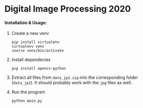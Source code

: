 # Digital Image Processing 2020

#### Installation & Usage:

1. Create a new venv
    ```shell script
    pip install virtualenv
    virtualenv venv
    source venv/bin/activate
    ```
2. Install dependecies
    ```shell script
    pip install opencv-python
    ``` 

3. Extract all files from `data_jp2.zip` into the corresponding folder (`data_jp2`). 
   It should probably work with the `jpg` files as well.

4. Run the program
    ```shell script
    python main.py
    ```

